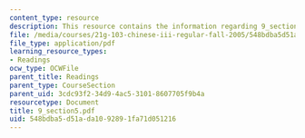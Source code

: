 ```yaml
---
content_type: resource
description: This resource contains the information regarding 9_section5.
file: /media/courses/21g-103-chinese-iii-regular-fall-2005/548bdba5d51ada1092891fa71d051216_MIT21G_103F05_9_5.pdf
file_type: application/pdf
learning_resource_types:
- Readings
ocw_type: OCWFile
parent_title: Readings
parent_type: CourseSection
parent_uid: 3cdc93f2-34d9-4ac5-3101-8607705f9b4a
resourcetype: Document
title: 9_section5.pdf
uid: 548bdba5-d51a-da10-9289-1fa71d051216
---
```

